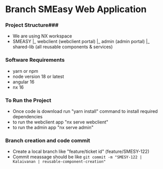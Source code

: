 # Branch SMEasy Web Application #
### Project Structure###
* We are using NX workspace 
* SMEASY 
    |_ webclient (webclient portal)
    |_ admin (admin portal)
    |_ shared-lib (all reusable components & services)

### Software Requirements ###
* yarn or npm
* node version 18 or latest 
* angular 16
* nx 16

### To Run the Project ###
* Once code is download run "yarn install" command to install required dependencies
* to run the webclient app "nx serve webclient"
* to run the admin app "nx serve admin"

### Branch creation and code commit
* Create a local branch like "feature/ticket id" (feature/SMESY-122)
* Commit meassage should be like `git commit -m "SMESY-122 | Kalaivanan | reusable-component-creation"`

